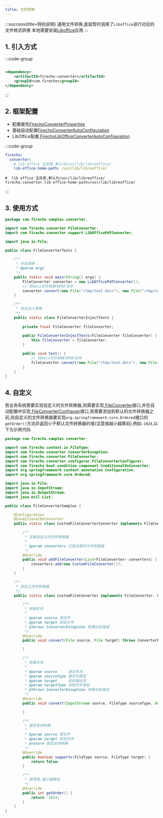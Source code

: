 ```yaml
---
title: 文件转换
---
```


:::success{title=特别说明}
通用文件转换,底层暂时调用了`Liboffice`进行对应的文件格式转换 本地需要安装[Liboffice](/guides/latest/install/liboffice)应用
:::

## 1. 引入方式

:::code-group

```xml [pom.xml]

<dependency>
    <artifactId>firecho-converter</artifactId>
    <groupId>com.firecho</groupId>
</dependency>
```

:::

## 2. 框架配置

* 配置属性<a href="/api/references/firecho/latest/com/firecho/boot/properties/converter/FirechoConverterProperties.html" target="_blank">FirechoConverterProperties</a>
* 基础自动配置<a href="/api/references/firecho/latest/com/firecho/boot/autoconfigure/converter/FirechoConverterAutoConfiguration.html" target="_blank">FirechoConverterAutoConfiguration</a>
* LibOffice配置<a href="/api/references/firecho/latest/com/firecho/boot/autoconfigure/converter/FirechoConverterAutoConfiguration.FirechoLibOfficeConverterAutoConfiguration.html" target="_blank">
  FirechoLibOfficeConverterAutoConfiguration</a>

:::code-group

```yaml [Yaml]
firecho:
  converter:
    # lib office 主目录,默认为/usr/lib/libreoffice/
    lib-office-home-path: /usr/lib/libreoffice/
```

```properties [Properties]
#  lib office 主目录,默认为/usr/lib/libreoffice/
firecho.converter.lib-office-home-path=/usr/lib/libreoffice/
```

:::

## 3. 使用方式

```java
package com.firecho.samples.converter;

import com.firecho.converter.FileConverter;
import com.firecho.converter.support.LibOfficePdfConverter;

import java.io.File;

public class FileConverterTests {

    /**
     * 手动调用
     * @param args
     */
    public static void main(String[] args) {
        FileConverter converter = new LibOfficePdfConverter();
        // 将docx文件转换为PDF文件
        converter.convert(new File("/tmp/test.docx"), new File("/tmp/test.pdf"));
    }

    /**
     * 自动注入使用
     */
    public static class FileConverterInjectTests {
        
        private final FileConverter fileConverter;
        
        public FileConverterInjectTests(FileConverter fileConverter) {
            this.fileConverter = fileConverter;
        }

        public void test() {
            // 将docx文件转换为PDF文件
            fileConverter.convert(new File("/tmp/test.docx"), new File("/tmp/test.pdf"));
        }
    }
}

```

## 4. 自定义

若业务系统需要实现自定义的文件转换器,则需要实现<a href="/api/references/firecho/latest/com/firecho/converter/FileConverter.html" target="_blank">
FileConverter</a>接口,并在自动配置中实现<a href="/api/references/firecho/latest/com/firecho/converter/configurer/FileConverterConfigurer.html" target="_blank">
FileConverterConfigurer</a>接口,若需要添加到默认的文件转换器之前,则自定义的文件转换器要实现`org.springframework.core.Ordered`接口的`getOrder()`方法并返回小于默认文件转换器的值(注意值越小越靠前),例如`-1024`,以下为示例代码

```java
package com.firecho.samples.converter;

import com.firecho.context.io.FileType;
import com.firecho.converter.ConverterException;
import com.firecho.converter.FileConverter;
import com.firecho.converter.configurer.FileConverterConfigurer;
import com.firecho.boot.condition.component.ConditionalOnConverter;
import org.springframework.context.annotation.Configuration;
import org.springframework.core.Ordered;

import java.io.File;
import java.io.InputStream;
import java.io.OutputStream;
import java.util.List;

public class FileConverterSamples {

    @Configuration
    @ConditionalOnConverter
    public static class CustomFileConverterConverter implements FileConverterConfigurer {

        /**
         * 注册自定义的文件转换器
         *
         * @param converters 已经注册的文件转换器
         */
        @Override
        public void addFileConverter(List<FileConverter> converters) {
            converters.add(new CustomFileConverter());
        }
    }

    /**
     * 自定义文件转换器
     */
    public static class CustomFileConverter implements FileConverter, Ordered {

        /**
         * 转换文件
         *
         * @param source 源文件
         * @param target 目标文件
         * @throws ConverterException 转换出现错误
         */
        @Override
        public void convert(File source, File target) throws ConverterException {

        }

        /**
         * 转换文件
         *
         * @param source     源文件流
         * @param sourceType 源文件类型
         * @param target     目标输出流
         * @param targetType 目标文件类型
         * @throws ConverterException 转换出现错误
         */
        @Override
        public void convert(InputStream source, FileType sourceType, OutputStream target, FileType targetType) throws ConverterException {

        }

        /**
         * 是否支持转换
         *
         * @param source 源文件
         * @param target 目标文件
         * @return 是否支持转换
         */
        @Override
        public boolean supports(FileType source, FileType target) {
            return false;
        }

        /**
         * 排序值,越小越靠前
         */
        @Override
        public int getOrder() {
            return -1024;
        }
    }
}

```